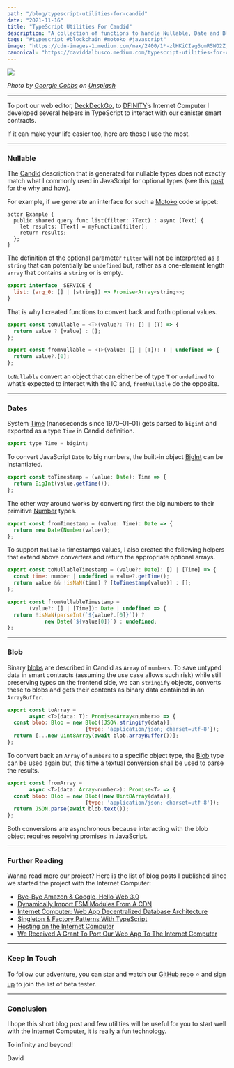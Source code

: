 ```yaml
---
path: "/blog/typescript-utilities-for-candid"
date: "2021-11-16"
title: "TypeScript Utilities For Candid"
description: "A collection of functions to handle Nullable, Date and Blob when interacting with canister smart contracts."
tags: "#typescript #blockchain #motoko #javascript"
image: "https://cdn-images-1.medium.com/max/2400/1*-zlHKiCIag6cmR5WO2Z_RQ.jpeg"
canonical: "https://daviddalbusco.medium.com/typescript-utilities-for-candid-bf5bdd92a9a3"
---
```


![](https://cdn-images-1.medium.com/max/2400/1*-zlHKiCIag6cmR5WO2Z_RQ.jpeg)

*Photo by [Georgie Cobbs](https://unsplash.com/@georgie_cobbs?utm_source=unsplash&utm_medium=referral&utm_content=creditCopyText) on [Unsplash](https://unsplash.com/?utm_source=unsplash&utm_medium=referral&utm_content=creditCopyText)*


*****

To port our web editor, [DeckDeckGo](https://deckdeckgo.com/), to [DFINITY](https://dfinity.org/)’s Internet Computer I developed several helpers in TypeScript to interact with our canister smart contracts.

If it can make your life easier too, here are those I use the most.

*****

### Nullable

The [Candid](https://smartcontracts.org/docs/candid-guide/candid-concepts.html) description that is generated for nullable types does not exactly match what I commonly used in JavaScript for optional types (see this [post](https://forum.dfinity.org/t/candid-code-generation-for-nullable-types/6820) for the why and how).

For example, if we generate an interface for such a [Motoko](https://smartcontracts.org/docs/language-guide/motoko.html) code snippet:

```
actor Example {
  public shared query func list(filter: ?Text) : async [Text] {
    let results: [Text] = myFunction(filter);
    return results;
  };
}
```

The definition of the optional parameter `filter` will not be interpreted as a `string` that can potentially be `undefined` but, rather as a one-element length `array` that contains a `string` or is empty.

```javascript
export interface _SERVICE {
  list: (arg_0: [] | [string]) => Promise<Array<string>>;
}
```

That is why I created functions to convert back and forth optional values.

```javascript
export const toNullable = <T>(value?: T): [] | [T] => {
  return value ? [value] : [];
};

export const fromNullable = <T>(value: [] | [T]): T | undefined => {
  return value?.[0];
};
```

`toNullable` convert an object that can either be of type `T` or `undefined` to what’s expected to interact with the IC and, `fromNullable` do the opposite.

*****

### Dates

System [Time](https://smartcontracts.org/docs/base-libraries/Time.html) (nanoseconds since 1970–01–01) gets parsed to `bigint` and exported as a type `Time` in Candid definition.

```javascript
export type Time = bigint;
```

To convert JavaScript `Date` to big numbers, the built-in object [BigInt](https://developer.mozilla.org/en-US/docs/Web/JavaScript/Reference/Global_Objects/BigInt) can be instantiated.

```javascript
export const toTimestamp = (value: Date): Time => {
  return BigInt(value.getTime());
};
```

The other way around works by converting first the big numbers to their primitive [Number](https://developer.mozilla.org/en-US/docs/Web/JavaScript/Reference/Global_Objects/Number) types.

```javascript
export const fromTimestamp = (value: Time): Date => {
  return new Date(Number(value));
};
```

To support `Nullable` timestamps values, I also created the following helpers that extend above converters and return the appropriate optional arrays.

```javascript
export const toNullableTimestamp = (value?: Date): [] | [Time] => {
  const time: number | undefined = value?.getTime();
  return value && !isNaN(time) ? [toTimestamp(value)] : [];
};

export const fromNullableTimestamp = 
       (value?: [] | [Time]): Date | undefined => {
  return !isNaN(parseInt(`${value?.[0]}`)) ? 
            new Date(`${value[0]}`) : undefined;
};
```

*****

### Blob

Binary [blobs](https://smartcontracts.org/docs/base-libraries/Blob.html) are described in Candid as `Array` of  `numbers`. To save untyped data in smart contracts (assuming the use case allows such risk) while still preserving types on the frontend side, we can `stringify` objects, converts these to blobs and gets their contents as binary data contained in an `ArrayBuffer`.

```javascript
export const toArray = 
       async <T>(data: T): Promise<Array<number>> => {
  const blob: Blob = new Blob([JSON.stringify(data)], 
                         {type: 'application/json; charset=utf-8'});
  return [...new Uint8Array(await blob.arrayBuffer())];
};
```

To convert back an `Array` of `numbers` to a specific object type, the [Blob](https://developer.mozilla.org/en-US/docs/Web/API/Blob) type can be used again but, this time a textual conversion shall be used to parse the results.

```javascript
export const fromArray = 
       async <T>(data: Array<number>): Promise<T> => {
  const blob: Blob = new Blob([new Uint8Array(data)], 
                         {type: 'application/json; charset=utf-8'});
  return JSON.parse(await blob.text());
};
```

Both conversions are asynchronous because interacting with the blob object requires resolving promises in JavaScript.

*****

### Further Reading

Wanna read more our project? Here is the list of blog posts I published since we started the project with the Internet Computer:

* [Bye-Bye Amazon & Google, Hello Web 3.0](https://daviddalbusco.com/blog/bye-bye-amazon-and-google-hello-web-3-0)
* [Dynamically Import ESM Modules From A CDN](https://daviddalbusco.com/blog/dynamically-import-esm-modules-from-a-cdn)
* [Internet Computer: Web App Decentralized Database Architecture](https://daviddalbusco.com/blog/internet-computer-web-app-decentralized-database-architecture)
* [Singleton & Factory Patterns With TypeScript](https://daviddalbusco.com/blog/singleton-and-factory-patterns-with-typescript)
* [Hosting on the Internet Computer](https://daviddalbusco.com/blog/getting-started-with-the-internet-computer-web-hosting)
* [We Received A Grant To Port Our Web App To The Internet Computer](https://daviddalbusco.com/blog/we-received-a-grant-to-port-our-web-app-to-the-internet-computer)

*****

### Keep In Touch

To follow our adventure, you can star and watch our [GitHub repo](https://github.com/deckgo/deckdeckgo) ⭐️ and [sign up](http://eepurl.com/hKeMLD) to join the list of beta tester.

*****

### Conclusion

I hope this short blog post and few utilities will be useful for you to start well with the Internet Computer, it is really a fun technology.

To infinity and beyond!

David
